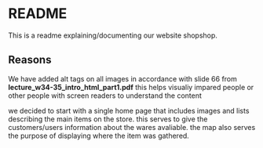 # README

This is a readme explaining/documenting our website shopshop.

## Reasons

We have added alt tags on all images in accordance with slide 66 from **lecture_w34-35_intro_html_part1.pdf** this helps visualiy impared people or other people with screen readers to understand the content

we decided to start with a single home page that includes images and lists describing the main items on the store. this serves to give the customers/users information about the wares avaliable. the map also serves the purpose of displaying where the item was gathered.